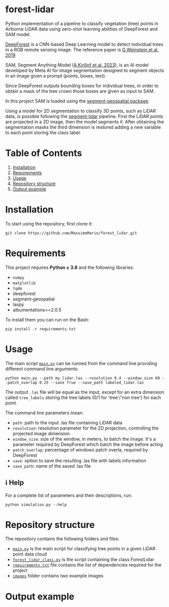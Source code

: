# forest-lidar

Python implementation of a pipeline to classify vegetation (tree) points in Airborne LiDAR data using zero-shot learning abilities of DeepForest and SAM model.

[DeepForest](https://github.com/weecology/DeepForest) is a CNN-based Deep Learning model to detect individual trees in a RGB remote sensing image. The reference paper is [G.Weinstein et al. 2019](https://www.mdpi.com/2072-4292/11/11/1309) 

SAM, Segment Anything Model ([A.Kirillof et al. 2023](https://arxiv.org/abs/2304.02643)), is an AI model developed by Meta AI for image segmentation designed to segment objects in an image given a prompt (points, boxes, text).

Since DeepForest outputs bounding boxes for individual trees, in order to obtain a mask of the tree crown those boxes are given as input to SAM.

In this project SAM is loaded using the [segment-geospatial package](https://github.com/opengeos/segment-geospatial).

Using a model for 2D segmentation to classify 3D points, such as LiDAR data, is possible following the [segment-lidar](https://github.com/Yarroudh/segment-lidar) pipeline. First the LiDAR points are projected in a 2D image, then the model segments it. After obtaining the segmentation masks the third dimension is restored adding a new variable to each point storing the class label.

# Table of Contents
1. [Installation](#Installation)
2. [Requirements](#Requirements)
3. [Usage](#Usage)
4. [Repository structure](#Repository-structure)
5. [Output example](#Output-example)


# Installation

To start using the repository, first clone it:

```
git clone https://github.com/MassimoMario/forest_lidar.git
```

# Requirements
This project requires **Python &ge; 3.8** and the following libraries:
- `numpy`
- `matplotlib`
- `tqdm`
- deepforest
- segment-geospatial
- laspy
- albumentations==2.0.5

To install them you can run on the Bash:

```
pip install -r requirements.txt
```

# Usage
The main script [`main.py`](main.py) can be runned from the command line providing different command line arguments:

```
python main.py --path my_lidar.las --resolution 0.4 --window_size 60 --patch_overlap 0.25 --save True --save_path labeled_lidar.las
```

The output `.las` file will be equal as the input, except for an extra dimension called `tree_labels` storing the tree labels (0/1 for 'tree'/'non tree') for each point.

The command line parameters mean:

* `path`: path to the input .las file containing LiDAR data
* `resolution`: resolution parameter for the 2D projection, controlling the projected image dimension
* `window_size`: size of the window, in meters, to batch the image. It's a parameter required by DeepForest which batch the image before acting
* `patch_overlap`: percentage of windows patch overla, required by DeepForest
* `save`: option to save the resulting .las file with labels information
* `save_path`: name of the saved .las file

  
## :information_source: Help
For a complete list of parameters and their descriptions, run:

```
python simulation.py --help
```


# Repository structure
The repository contains the following folders and files:

- [`main.py`](main.py) is the main script for classifying tree points in a given LiDAR point data cloud
- [`forest_lidar_class.py`](forest_lidar_class.py) is the script containing the class ForestLidar
- [`requirements.txt`](requirements.txt) file contains the list of dependencies required for the project
- [`images`](images) folder contains two example images


# Output example
